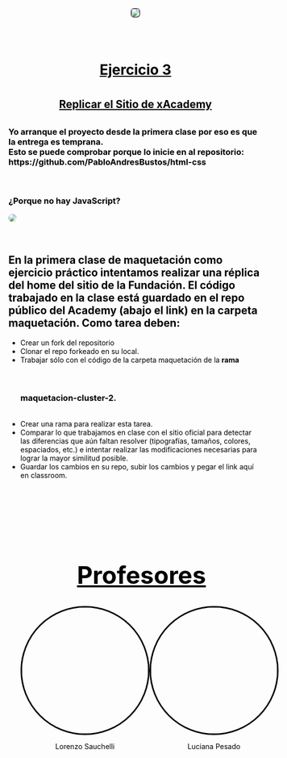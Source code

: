<div style="display: flex; flex-direction: column; align-items: center;">
<img src="https://drive.google.com/uc?export=view&id=1QdVq3T3Ab1LW68y3YzaZ5LyemsJ0glon" style="border-radius: 30%; margin-bottom: 3rem; border: 1px solid black">
</div>
<div style="text-align: center">
    <h1 style="color: black; text-decoration: underline">Ejercicio 3<h1>
    <h2 style="color: black; text-decoration: underline; margin-bottom: 2rem"> Replicar el Sitio de xAcademy<h2>
</div>

<h3 style="text-align: left; color: black"><strong>Yo arranque el proyecto desde la primera clase por eso es que la entrega es temprana.<br> Esto se puede comprobar porque lo inicie en al repositorio: https://github.com/PabloAndresBustos/html-css </strong></h3>
<br>
<h3 style="text-align: left; color: black">¿Porque no hay JavaScript?</h3>

<img style="border-radius: 14px" src="https://drive.google.com/uc?export=view&id=1qhB5ACR-o5a7wVGraeTS-j3Bmpr0JYtp">
<br>
<br>
<br>
<h2 style="text-align: left; color: black">En la primera clase de maquetación como ejercicio práctico intentamos realizar una réplica del home del sitio de la Fundación. El código trabajado en la clase está guardado en el repo público del Academy (abajo el link) en la carpeta maquetación. Como tarea deben:</h2>

<div style="text-align: left; color: black">
    <ul>
        <li>Crear un fork del repositorio</li>
        <li>Clonar el repo forkeado en su local.</li>
        <li>Trabajar sólo con el código de la carpeta maquetación de la <strong>rama</strong></li>
        <br>
        <br>
        <h3><strong>maquetacion-cluster-2.</strong></h3>
        <br>
        <li>Crear una rama para realizar esta tarea.</li>
        <li>Comparar lo que trabajamos en clase con el sitio oficial para detectar las diferencias que aún faltan resolver (tipografías, tamaños, colores, espaciados, etc.) e intentar realizar las modificaciones necesarias para lograr la mayor similitud posible.</li>
        <li>Guardar los cambios en su repo, subir los cambios y pegar el link aquí en classroom.</li>
<div style="text-align: center; font-size: 24px">
    <h1 style="text-decoration: underline; color: black;  margin-top: 10rem">Profesores</h1>
</div>
<div style="display: flex; align-items: center; justify-content: space-around">
    <div style="display: flex; flex-direction: column; align-items: center; color: black">
        <img src="https://drive.google.com/uc?export=view&id=1qlv-QjdNQz9szJ1DTpBRPhDfXJKuWkwP" style="border-radius: 50%; width: 250px; border: 3px solid black; float: left">
        <p>Lorenzo Sauchelli</p>
    </div>
    <div style="display: flex; flex-direction: column; align-items: center; color: black">
        <img src="https://drive.google.com/uc?export=view&id=1sIlF1O7pn6nzaQTXA7NCFmltMedEp0TS" style="border-radius: 50%; width: 250px; border: 3px solid black; float: rigth">
        <p>Luciana Pesado</p>
    </div>
</div>
